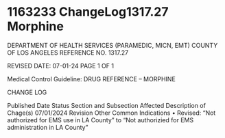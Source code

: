 # 1163233 ChangeLog1317.27 Morphine

DEPARTMENT OF HEALTH SERVICES (PARAMEDIC, MICN, EMT) 
COUNTY OF LOS ANGELES REFERENCE NO. 1317.27 
 
 
REVISED DATE: 07-01-24                                                              PAGE 1 OF 1 
 
Medical Control Guideline: DRUG REFERENCE – MORPHINE 
 
CHANGE LOG 
 
Published 
Date 
Status Section and 
Subsection Affected 
Description of Chage(s) 
07/01/2024 Revision Other Common 
Indications 
• Revised: “Not authorized for 
EMS use in LA County” to 
“Not authorizied for EMS 
administration in LA County”
